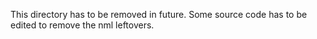 This directory has to be removed in future. Some source code has to be edited to remove the nml leftovers.
